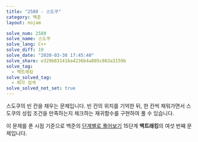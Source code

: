 ```yaml
---
title: "2580 - 스도쿠"
category: 백준
layout: nojam

solve_num: 2580
solve_name: 스도쿠
solve_lang: C++
solve_diff: 19
solve_date: "2020-03-30 17:45:40"
solve_share: e329b031416a4236b4a805c863a3159b
solve_tag:
  - 백트래킹
solve_solved_tag:
  - 퇴각 검색
solve_solved_not_set: true
---
```


스도쿠의 빈 칸을 채우는 문제입니다. 빈 칸의 위치를 기억한 뒤, 한 칸씩 채워가면서 스도쿠의 성립 조건을 만족하는지 체크하는 재귀함수를 구현하여 풀 수 있습니다.

이 문제를 푼 시점 기준으로 백준의 [단계별로 풀어보기](http://noj.am/p/s) 15단계 **백트래킹**의 여섯 번째 문제입니다.
